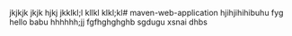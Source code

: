 jkjkjk
jkjk
hjkj
jkklkl;l
kllkl
klkl;kl# maven-web-application
hjihjihihibuhu
fyg
hello babu
hhhhhh;jj
fgfhghghghb
sgdugu
xsnai
dhbs
